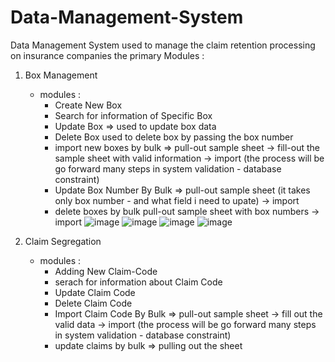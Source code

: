 # Data-Management-System
Data Management System used to manage the claim retention processing on insurance companies 
the primary Modules :
1. Box Management
   - modules :
     * Create New Box
     * Search for information of Specific Box
     * Update Box => used to update box data
     * Delete Box used to delete box by passing the box number
     * import new boxes by bulk => pull-out sample sheet -> fill-out the sample sheet with valid information -> import (the process will be go forward many steps in system validation - database constraint)
     * Update Box Number By Bulk => pull-out sample sheet (it takes only box number - and what field i need to upate) -> import
     * delete boxes by bulk pull-out sample sheet with box numbers -> import
       ![image](https://github.com/user-attachments/assets/f1574c6f-7ff1-4f63-97c0-6b797c927d4a)
      ![image](https://github.com/user-attachments/assets/5c52fec5-2e57-435f-9d9c-37321d3669f9)
      ![image](https://github.com/user-attachments/assets/009bb82d-f799-4e42-b677-f9afa19888b1)
      ![image](https://github.com/user-attachments/assets/11754f46-5870-4804-b6aa-ab937737efd9)




2. Claim Segregation
   - modules  :
     * Adding New Claim-Code
     * serach for information about Claim Code
     * Update Claim Code
     * Delete Claim Code
     * Import Claim Code By Bulk => pull-out sample sheet -> fill out the valid data -> import  (the process will be go forward many steps in system validation - database constraint)
     * update claims by bulk => pulling out the sheet 

